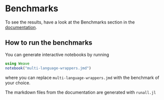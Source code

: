 # Benchmarks

To see the results, have a look at the Benchmarks section in the [documentation](https://nathanaelbosch.github.io/ProbNumDiffEq.jl/dev/).

## How to run the benchmarks

You can generate interactive notebooks by running
```julia
using Weave
notebook("multi-language-wrappers.jmd")
```
where you can replace `multi-language-wrappers.jmd` with the benchmark of your choice.

The markdown files from the documentation are generated with `runall.jl`
